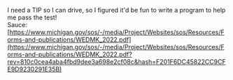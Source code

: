 I need a TIP so I can drive, so I figured it'd be fun to write a program to help me pass the test! \
Sauce: [https://www.michigan.gov/sos/-/media/Project/Websites/sos/Resources/Forms-and-publications/WEDMK_2022.pdf](https://www.michigan.gov/sos/-/media/Project/Websites/sos/Resources/Forms-and-publications/WEDMK_2022.pdf?rev=810c0cea4aba4fbd9dee3a698e2cf08c&hash=F201F6DC45822CC9CFE9D9230291E35B)
